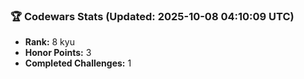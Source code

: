 ### 🏆 Codewars Stats (Updated: 2025-10-08 04:10:09 UTC)

- **Rank:** 8 kyu
- **Honor Points:** 3
- **Completed Challenges:** 1
